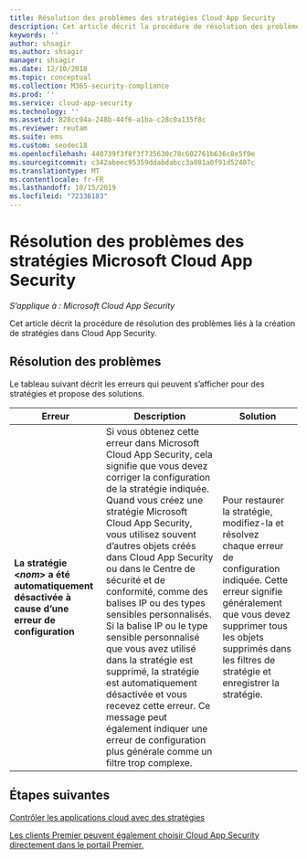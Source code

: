 ```yaml
---
title: Résolution des problèmes des stratégies Cloud App Security
description: Cet article décrit la procédure de résolution des problèmes liés à la création de stratégies dans Cloud App Security.
keywords: ''
author: shsagir
ms.author: shsagir
manager: shsagir
ms.date: 12/10/2018
ms.topic: conceptual
ms.collection: M365-security-compliance
ms.prod: ''
ms.service: cloud-app-security
ms.technology: ''
ms.assetid: 828cc94a-248b-44f6-a1ba-c28c0a135f8c
ms.reviewer: reutam
ms.suite: ems
ms.custom: seodec18
ms.openlocfilehash: 440739f3f8f3f735630c78c602761b636c8e5f9e
ms.sourcegitcommit: c342abeec95359ddabdabcc3a081a0f91d52407c
ms.translationtype: MT
ms.contentlocale: fr-FR
ms.lasthandoff: 10/15/2019
ms.locfileid: "72336183"
---
```

# <a name="troubleshooting-microsoft-cloud-app-security-policies"></a>Résolution des problèmes des stratégies Microsoft Cloud App Security

*S’applique à : Microsoft Cloud App Security*

Cet article décrit la procédure de résolution des problèmes liés à la création de stratégies dans Cloud App Security.

## <a name="troubleshooting"></a>Résolution des problèmes

Le tableau suivant décrit les erreurs qui peuvent s’afficher pour des stratégies et propose des solutions.

|Erreur|Description|Solution|
|----|----|----|
| **La stratégie <*nom*> a été automatiquement désactivée à cause d’une erreur de configuration**|Si vous obtenez cette erreur dans Microsoft Cloud App Security, cela signifie que vous devez corriger la configuration de la stratégie indiquée. Quand vous créez une stratégie Microsoft Cloud App Security, vous utilisez souvent d’autres objets créés dans Cloud App Security ou dans le Centre de sécurité et de conformité, comme des balises IP ou des types sensibles personnalisés. Si la balise IP ou le type sensible personnalisé que vous avez utilisé dans la stratégie est supprimé, la stratégie est automatiquement désactivée et vous recevez cette erreur. Ce message peut également indiquer une erreur de configuration plus générale comme un filtre trop complexe. |Pour restaurer la stratégie, modifiez-la et résolvez chaque erreur de configuration indiquée. Cette erreur signifie généralement que vous devez supprimer tous les objets supprimés dans les filtres de stratégie et enregistrer la stratégie.|

## <a name="next-steps"></a>Étapes suivantes

[Contrôler les applications cloud avec des stratégies](control-cloud-apps-with-policies.md)

[Les clients Premier peuvent également choisir Cloud App Security directement dans le portail Premier.](https://premier.microsoft.com/)

